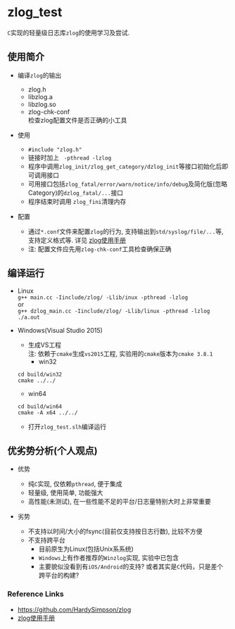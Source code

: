 # zlog_test  
`C`实现的轻量级日志库`zlog`的使用学习及尝试.   

## 使用简介     
- 编译`zlog`的输出  
  - zlog.h  
  - libzlog.a    
  - libzlog.so    
  - zlog-chk-conf  
    检查zlog配置文件是否正确的小工具  

- 使用  
  - `#include "zlog.h"`  
  - 链接时加上 ` -pthread -lzlog`  
  - 程序中调用`zlog_init/zlog_get_category/dzlog_init`等接口初始化后即可调用接口  
  - 可用接口包括`zlog_fatal/error/warn/notice/info/debug`及简化版(忽略Category)的`dzlog_fatal/...`接口   
  - 程序结束时调用 `zlog_fini`清理内存   

- 配置  
  - 通过`*.conf`文件来配置`zlog`的行为, 支持输出到`std/syslog/file/...`等, 支持定义格式等. 详见 [zlog使用手册](https://hardysimpson.github.io/zlog/UsersGuide-CN.html#htoc1)  
  - 注: 配置文件应先用`zlog-chk-conf`工具检查确保正确  

## 编译运行   
- Linux  
`g++ main.cc -Iinclude/zlog/ -Llib/inux -pthread -lzlog`  
or   
`g++ dzlog_main.cc -Iinclude/zlog/ -Llib/linux -pthread -lzlog`   
`./a.out`

- Windows(Visual Studio 2015)  
  - 生成VS工程  
  注: 依赖于`cmake`生成`vs2015`工程, 实验用的`cmake`版本为`cmake 3.8.1`  
    - win32  
  ```  
  cd build/win32
  cmake ../../
  ```   
    - win64  
  ```  
  cd build/win64  
  cmake -A x64 ../../  
  ```  
  - 打开`zlog_test.slh`编译运行  


## 优劣势分析(个人观点)  
- 优势   
  - 纯`C`实现, 仅依赖`pthread`, 便于集成   
  - 轻量级, 使用简单, 功能强大  
  - 高性能(未测试), 在一些性能不足的平台/日志量特别大时上非常重要   

- 劣势  
  - 不支持以时间/大小的fsync(目前仅支持按日志行数), 比较不方便   
  - 不支持跨平台  
    - 目前原生为Linux(包括Unix系系统)   
    - `Windows`上有作者推荐的`Winzlog`实现, 实验中已包含    
    - 主要貌似没看到有`iOS/Android`的支持? 或者其实是`C`代码，只是差个跨平台的构建?   


### Reference Links  
- https://github.com/HardySimpson/zlog  
- [zlog使用手册](https://hardysimpson.github.io/zlog/UsersGuide-CN.html#htoc1)  
